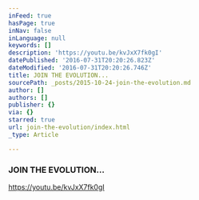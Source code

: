 ```yaml
---
inFeed: true
hasPage: true
inNav: false
inLanguage: null
keywords: []
description: 'https://youtu.be/kvJxX7fk0gI'
datePublished: '2016-07-31T20:20:26.823Z'
dateModified: '2016-07-31T20:20:26.746Z'
title: JOIN THE EVOLUTION...
sourcePath: _posts/2015-10-24-join-the-evolution.md
author: []
authors: []
publisher: {}
via: {}
starred: true
url: join-the-evolution/index.html
_type: Article

---
```

### JOIN THE EVOLUTION...

https://youtu.be/kvJxX7fk0gI